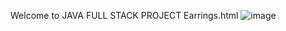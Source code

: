 Welcome to JAVA FULL STACK PROJECT
Earrings.html
![image](https://github.com/sandhyamindhyala/sample/assets/144439154/96a20a41-8866-4ae5-ad99-21ddc03f2cf7)
